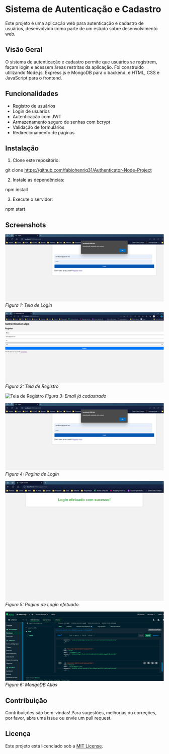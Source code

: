 # Sistema de Autenticação e Cadastro

Este projeto é uma aplicação web para autenticação e cadastro de usuários, desenvolvido como parte de um estudo sobre desenvolvimento web.

## Visão Geral

O sistema de autenticação e cadastro permite que usuários se registrem, façam login e acessem áreas restritas da aplicação. Foi construído utilizando Node.js, Express.js e MongoDB para o backend, e HTML, CSS e JavaScript para o frontend.

## Funcionalidades

- Registro de usuários
- Login de usuários
- Autenticação com JWT
- Armazenamento seguro de senhas com bcrypt
- Validação de formulários
- Redirecionamento de páginas

## Instalação

1. Clone este repositório:

git clone https://github.com/fabiohenriq31/Authenticator-Node-Project


2. Instale as dependências:

npm install


3. Execute o servidor:

npm start

## Screenshots

![Tela de Login](/public/img/login.png)
*Figura 1: Tela de Login*

![Tela de Registro](/public/img/pagina%20de%20autenticação.png)
*Figura 2: Tela de Registro*

![Tela de Registro](/public/img/já%20cadastrado.png)
*Figura 3: Email já cadastrado*

![Tela de Registro](/public/img/login.png)
*Figura 4: Pagina de Login*

![Tela de Registro](/public/img/login-efetuado.png)
*Figura 5: Pagina de Login efetuado*

![Tela de Registro](/public/img/MongoDB%20Atlas.png)
*Figura 6: MongoDB Atlas*

## Contribuição

Contribuições são bem-vindas! Para sugestões, melhorias ou correções, por favor, abra uma issue ou envie um pull request.

## Licença

Este projeto está licenciado sob a [MIT License](LICENSE).